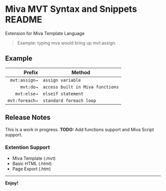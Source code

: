 # Miva MVT Syntax and Snippets README

Extension for Miva Template Language

> Example: typing mva would bring up mvt:assign.

## Example

|         Prefix | Method                           |
| -------------: | -------------------------------- |
|  `mvt:assign→` | `assign variable`                |
|      `mvt:do→` | `access built in Miva functions` |
|    `mvt:else→` | `elseif statement`               |
| `mvt:foreach→` | `standard foreach loop`          |

## Release Notes

This is a work in progress.
**TODO:** Add functions support and Miva Script support.

### Extention Support

- Miva Template (.mvt)
- Basic HTML (.html)
- Page Export (.htm)

---

**Enjoy!**
